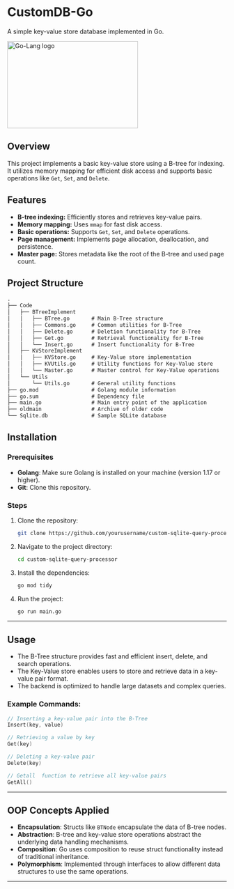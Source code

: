 # CustomDB-Go

A simple key-value store database implemented in Go.

<img src="https://miro.medium.com/v2/resize:fit:860/1*Y9G_TqTbTq2khs7L4j_9_w.png" alt="Go-Lang logo" width="300" height="200">


## Overview

This project implements a basic key-value store using a B-tree for indexing. It utilizes memory mapping for efficient disk access and supports basic operations like `Get`, `Set`, and `Delete`.

## Features

* **B-tree indexing:** Efficiently stores and retrieves key-value pairs.
* **Memory mapping:**  Uses `mmap` for fast disk access.
* **Basic operations:** Supports `Get`, `Set`, and `Delete` operations.
* **Page management:** Implements page allocation, deallocation, and persistence.
* **Master page:** Stores metadata like the root of the B-tree and used page count.

## Project Structure

```txt
.
├── Code
│   ├── BTreeImplement
│   │   ├── BTree.go       # Main B-Tree structure
│   │   ├── Commons.go     # Common utilities for B-Tree
│   │   ├── Delete.go      # Deletion functionality for B-Tree
│   │   ├── Get.go         # Retrieval functionality for B-Tree
│   │   └── Insert.go      # Insert functionality for B-Tree
│   ├── KVStoreImplement
│   │   ├── KVStore.go     # Key-Value store implementation
│   │   ├── KVUtils.go     # Utility functions for Key-Value store
│   │   └── Master.go      # Master control for Key-Value operations
│   └── Utils
│       └── Utils.go       # General utility functions
├── go.mod                 # Golang module information
├── go.sum                 # Dependency file
├── main.go                # Main entry point of the application
├── oldmain                # Archive of older code
└── Sqlite.db              # Sample SQLite database

```

## Installation

### Prerequisites
- **Golang**: Make sure Golang is installed on your machine (version 1.17 or higher).
- **Git**: Clone this repository.

### Steps
1. Clone the repository:
   ```bash
   git clone https://github.com/yourusername/custom-sqlite-query-processor.git
   ```
2. Navigate to the project directory:
   ```bash
   cd custom-sqlite-query-processor
   ```
3. Install the dependencies:
   ```bash
   go mod tidy
   ```
4. Run the project:
   ```bash
   go run main.go
   ```

---

## Usage

- The B-Tree structure provides fast and efficient insert, delete, and search operations.
- The Key-Value store enables users to store and retrieve data in a key-value pair format.
- The backend is optimized to handle large datasets and complex queries.

### Example Commands:
```go
// Inserting a key-value pair into the B-Tree
Insert(key, value)

// Retrieving a value by key
Get(key)

// Deleting a key-value pair
Delete(key)

// Getall  function to retrieve all key-value pairs
GetAll()

```

---

## OOP Concepts Applied

- **Encapsulation**: Structs like `BTNode` encapsulate the data of B-tree nodes.
- **Abstraction**: B-tree and key-value store operations abstract the underlying data handling mechanisms.
- **Composition**: Go uses composition to reuse struct functionality instead of traditional inheritance.
- **Polymorphism**: Implemented through interfaces to allow different data structures to use the same operations.

---

